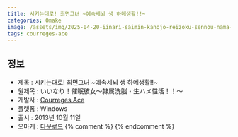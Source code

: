 ```yaml
---
title: 시키는대로! 최면그녀 ~예속세뇌 생 하메생활!!~
categories: Omake
image: /assets/img/2025-04-20-iinari-saimin-kanojo-reizoku-sennou-nama-hame-seikatsu-1.jpg
tags: courreges-ace
---
```


## 정보

* 제목 : 시키는대로! 최면그녀 ~예속세뇌 생 하메생활!!~
* 원제목 : いいなり！催眠彼女～隷属洗脳・生ハメ性活！！～
* 개발사 : [Courreges Ace](/tags/courreges-ace)
* 플랫폼 : Windows
* 출시 : 2013년 10월 11일
* 오마케 : [다운로드](/assets/omake/iinari-saimin-kanojo-reizoku-sennou-nama-hame-seikatsu.zip)
{% comment %}
{% endcomment %}